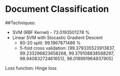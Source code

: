# Document Classification

##Techniques:

* SVM (RBF Kernel) - 73.0193501278 %
* Linear SVM with Stocastic Gradient Descent
  - 80-20 split: 99.1967871486 %
  - 5-fold cross validation: [99.379335523913837, 99.233296823658268, 99.379108838568297, 98.940832724616512, 96.018991964937905]
  
Loss function: Hinge loss
